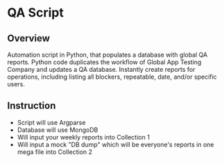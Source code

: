 # QA Script

## Overview
Automation script in Python, that populates a database with global QA reports. Python code duplicates the workflow of Global App Testing Company and updates a QA database. Instantly create reports for operations, including listing all blockers, repeatable, date, and/or specific users.

## Instruction
* Script will use Argparse​
* Database will use MongoDB 
* Will input your weekly reports into Collection 1​
* Will input a mock "DB dump" which will be everyone's reports in one mega file into Collection 2 
